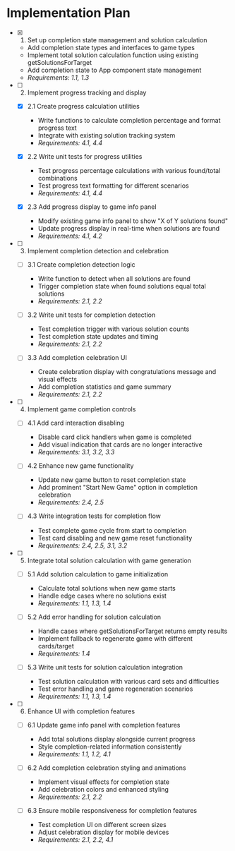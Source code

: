 # Implementation Plan

- [x] 1. Set up completion state management and solution calculation
  - Add completion state types and interfaces to game types
  - Implement total solution calculation function using existing getSolutionsForTarget
  - Add completion state to App component state management
  - _Requirements: 1.1, 1.3_

- [ ] 2. Implement progress tracking and display
  - [x] 2.1 Create progress calculation utilities
    - Write functions to calculate completion percentage and format progress text
    - Integrate with existing solution tracking system
    - _Requirements: 4.1, 4.4_
  
  - [x] 2.2 Write unit tests for progress utilities
    - Test progress percentage calculations with various found/total combinations
    - Test progress text formatting for different scenarios
    - _Requirements: 4.1, 4.4_
  
  - [x] 2.3 Add progress display to game info panel
    - Modify existing game info panel to show "X of Y solutions found"
    - Update progress display in real-time when solutions are found
    - _Requirements: 4.1, 4.2_

- [ ] 3. Implement completion detection and celebration
  - [ ] 3.1 Create completion detection logic
    - Write function to detect when all solutions are found
    - Trigger completion state when found solutions equal total solutions
    - _Requirements: 2.1, 2.2_
  
  - [ ] 3.2 Write unit tests for completion detection
    - Test completion trigger with various solution counts
    - Test completion state updates and timing
    - _Requirements: 2.1, 2.2_
  
  - [ ] 3.3 Add completion celebration UI
    - Create celebration display with congratulations message and visual effects
    - Add completion statistics and game summary
    - _Requirements: 2.1, 2.2_

- [ ] 4. Implement game completion controls
  - [ ] 4.1 Add card interaction disabling
    - Disable card click handlers when game is completed
    - Add visual indication that cards are no longer interactive
    - _Requirements: 3.1, 3.2, 3.3_
  
  - [ ] 4.2 Enhance new game functionality
    - Update new game button to reset completion state
    - Add prominent "Start New Game" option in completion celebration
    - _Requirements: 2.4, 2.5_
  
  - [ ] 4.3 Write integration tests for completion flow
    - Test complete game cycle from start to completion
    - Test card disabling and new game reset functionality
    - _Requirements: 2.4, 2.5, 3.1, 3.2_

- [ ] 5. Integrate total solution calculation with game generation
  - [ ] 5.1 Add solution calculation to game initialization
    - Calculate total solutions when new game starts
    - Handle edge cases where no solutions exist
    - _Requirements: 1.1, 1.3, 1.4_
  
  - [ ] 5.2 Add error handling for solution calculation
    - Handle cases where getSolutionsForTarget returns empty results
    - Implement fallback to regenerate game with different cards/target
    - _Requirements: 1.4_
  
  - [ ] 5.3 Write unit tests for solution calculation integration
    - Test solution calculation with various card sets and difficulties
    - Test error handling and game regeneration scenarios
    - _Requirements: 1.1, 1.3, 1.4_

- [ ] 6. Enhance UI with completion features
  - [ ] 6.1 Update game info panel with completion features
    - Add total solutions display alongside current progress
    - Style completion-related information consistently
    - _Requirements: 1.1, 1.2, 4.1_
  
  - [ ] 6.2 Add completion celebration styling and animations
    - Implement visual effects for completion state
    - Add celebration colors and enhanced styling
    - _Requirements: 2.1, 2.2_
  
  - [ ] 6.3 Ensure mobile responsiveness for completion features
    - Test completion UI on different screen sizes
    - Adjust celebration display for mobile devices
    - _Requirements: 2.1, 2.2, 4.1_
